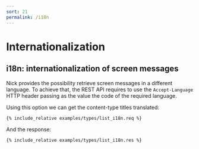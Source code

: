 ```yaml
---
sort: 21
permalink: /i18n
---
```


# Internationalization

## i18n: internationalization of screen messages

Nick provides the possibility retrieve screen messages in a different language. To achieve that, the REST API requires to use the `Accept-Language` HTTP header passing as the value the code of the required language.

Using this option we can get the content-type titles translated:

```
{% include_relative examples/types/list_i18n.req %}
```

And the response:

```
{% include_relative examples/types/list_i18n.res %}
```
